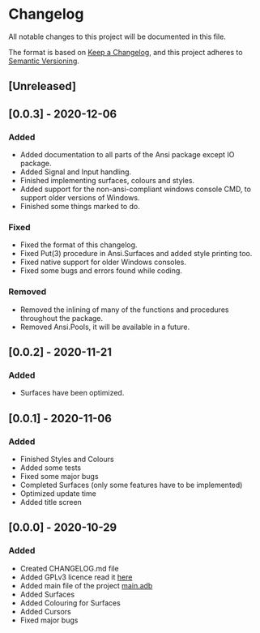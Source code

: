 # Changelog
All notable changes to this project will be documented in this file.

The format is based on [Keep a Changelog](https://keepachangelog.com/en/1.0.0/),
and this project adheres to [Semantic Versioning](https://semver.org/spec/v2.0.0.html).


## [Unreleased]

## [0.0.3] - 2020-12-06
### Added
- Added documentation to all parts of the Ansi package except IO package.
- Added Signal and Input handling.
- Finished implementing surfaces, colours and styles.
- Added support for the non-ansi-compliant windows console CMD, to support older versions of Windows.
- Finished some things marked to do.

### Fixed
- Fixed the format of this changelog.
- Fixed Put(3) procedure in Ansi.Surfaces and added style printing too.
- Fixed native support for older Windows consoles.
- Fixed some bugs and errors found while coding.

### Removed
- Removed the inlining of many of the functions and procedures throughout the package.
- Removed Ansi.Pools, it will be available in a future.


## [0.0.2] - 2020-11-21
### Added
- Surfaces have been optimized.


## [0.0.1] - 2020-11-06
### Added
- Finished Styles and Colours
- Added some tests
- Fixed some major bugs
- Completed Surfaces (only some features have to be implemented)
- Optimized update time
- Added title screen


## [0.0.0] - 2020-10-29
### Added
- Created CHANGELOG.md file
- Added GPLv3 licence read it [here](LICENCE)
- Added main file of the project [main.adb](src/main.adb)
- Added Surfaces
- Added Colouring for Surfaces
- Added Cursors
- Fixed major bugs
